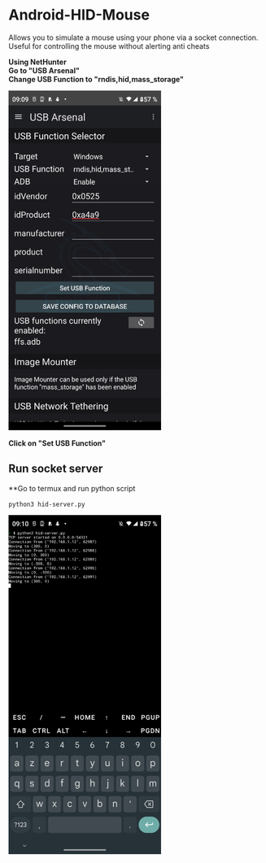 # Android-HID-Mouse

Allows you to simulate a mouse using your phone via a socket connection. Useful for controlling the mouse without alerting anti cheats

**Using NetHunter**  
**Go to "USB Arsenal"**  
**Change USB Function to "rndis,hid,mass_storage"**

<img src="https://raw.githubusercontent.com/dev-wolfix/Android-HID-Mouse/refs/heads/main/Screenshots/Screenshot_20250614-090925.png" alt="screenshot" width="300"/>

**Click on "Set USB Function"**

## Run socket server
**Go to termux and run python script

```
python3 hid-server.py
```

<img src="https://github.com/dev-wolfix/Android-HID-Mouse/blob/main/Screenshots/Screenshot_20250614-091036.png?raw=true" alt="screenshot" width="300"/>
